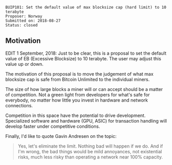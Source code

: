     BUIP101: Set the default value of max blocksize cap (hard limit) to 10 terabyte
    Proposer: Norway
    Submitted on: 2018-08-27
    Status: closed 

Motivation
----------

EDIT 1 September, 2018: Just to be clear, this is a proposal to set the
default value of EB (Excessive Blocksize) to 10 terabyte. The user may
adjust this value up or down.

The motivation of this proposal is to move the judgement of what max
blocksize cap is safe from Bitcoin Unlimited to the individual miners.

The size of how large blocks a miner will or can accept should be a
matter of competition. Not a green light from developers for what's safe
for everybody, no matter how little you invest in hardware and network
connections.

Competition in this space have the potential to drive development.
Specialized software and hardware (GPU, ASIC) for transaction handling
will develop faster under competitive conditions.

Finally, I'd like to quote Gavin Andresen on the topic:

> Yes, let's eliminate the limit. Nothing bad will happen if we do. And
> if I'm wrong, the bad things would be mild annoyances, not existential
> risks, much less risky than operating a network near 100% capacity.
